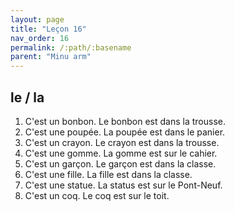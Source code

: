 ```yaml
---
layout: page
title: "Leçon 16"
nav_order: 16
permalink: /:path/:basename
parent: "Minu arm"
---
```


## le / la  
1. C'est un bonbon. Le bonbon est dans la trousse.  
2. C'est une poupée. La poupée est dans le panier.  
3. C'est un crayon. Le crayon est dans la trousse.  
4. C'est une gomme. La gomme est sur le cahier.  
5. C'est un garçon. Le garçon est dans la classe.  
6. C'est une fille. La fille est dans la classe.  
7. C'est une statue. La status est sur le Pont-Neuf.  
8. C'est un coq. Le coq est sur le toit.  
